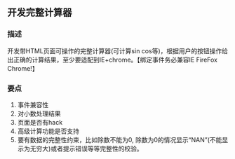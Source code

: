 ## 开发完整计算器

### 描述 
开发带HTML页面可操作的完整计算器(可计算sin cos等)，根据用户的按钮操作给出正确的计算结果，至少要适配到IE+chrome。【绑定事件务必兼容IE FireFox Chrome!】

### 要点
1. 事件兼容性
2. 对小数处理结果
3. 页面是否有hack
4. 高级计算功能是否支持
5. 要有数据的完整性约束，比如除数不能为0, 除数为0的情况显示“NAN”(不能显示为无穷大)或者提示错误等等完整性的校验。